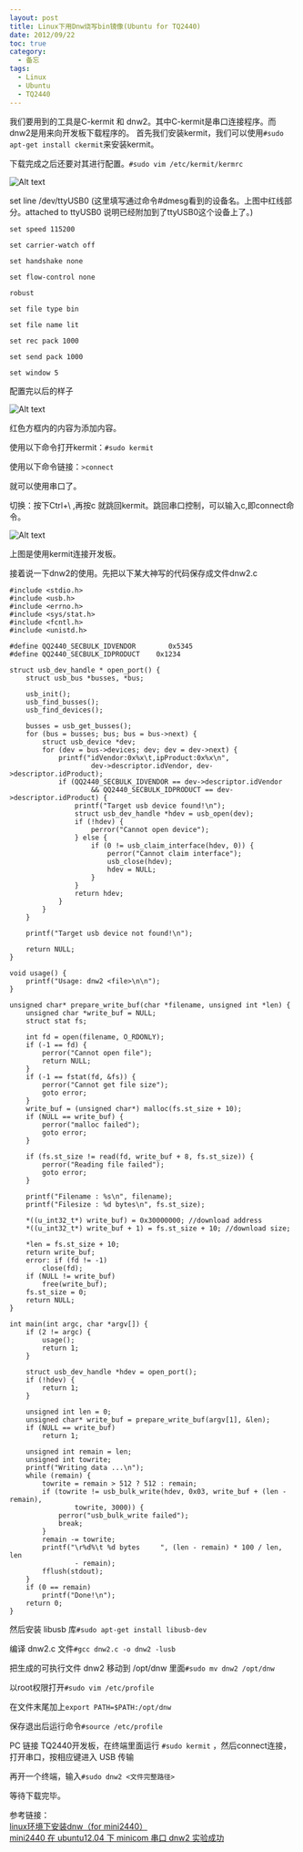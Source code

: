 ```yaml
---
layout: post
title: Linux下用Dnw烧写bin镜像(Ubuntu for TQ2440)
date: 2012/09/22
toc: true
category:
  - 备忘
tags:
  - Linux
  - Ubuntu
  - TQ2440
---
```


我们要用到的工具是C-kermit 和 dnw2。其中C-kermit是串口连接程序。而dnw2是用来向开发板下载程序的。
首先我们安装kermit，我们可以使用``#sudo apt-get install ckermit``来安装kermit。

下载完成之后还要对其进行配置。``#sudo vim /etc/kermit/kermrc``

![Alt text](/images/20120922/1.jpg)

<!--more-->

set line /dev/ttyUSB0 (这里填写通过命令#dmesg看到的设备名。上图中红线部分。attached to ttyUSB0 说明已经附加到了ttyUSB0这个设备上了。)

    set speed 115200

    set carrier-watch off

    set handshake none

    set flow-control none

    robust

    set file type bin

    set file name lit

    set rec pack 1000

    set send pack 1000

    set window 5

配置完以后的样子

![Alt text](/images/20120922/2.jpg)

红色方框内的内容为添加内容。

使用以下命令打开kermit：``#sudo kermit``

使用以下命令链接：``>connect``

就可以使用串口了。

切换：按下Ctrl+\ ,再按c 就跳回kermit。跳回串口控制，可以输入c,即connect命令。

![Alt text](/images/20120922/3.jpg)

上图是使用kermit连接开发板。

接着说一下dnw2的使用。先把以下某大神写的代码保存成文件dnw2.c

    #include <stdio.h>
    #include <usb.h>
    #include <errno.h>
    #include <sys/stat.h>
    #include <fcntl.h>
    #include <unistd.h>

    #define QQ2440_SECBULK_IDVENDOR        0x5345
    #define QQ2440_SECBULK_IDPRODUCT    0x1234

    struct usb_dev_handle * open_port() {
        struct usb_bus *busses, *bus;

        usb_init();
        usb_find_busses();
        usb_find_devices();

        busses = usb_get_busses();
        for (bus = busses; bus; bus = bus->next) {
            struct usb_device *dev;
            for (dev = bus->devices; dev; dev = dev->next) {
                printf("idVendor:0x%x\t,ipProduct:0x%x\n",
                        dev->descriptor.idVendor, dev->descriptor.idProduct);
                if (QQ2440_SECBULK_IDVENDOR == dev->descriptor.idVendor
                        && QQ2440_SECBULK_IDPRODUCT == dev->descriptor.idProduct) {
                    printf("Target usb device found!\n");
                    struct usb_dev_handle *hdev = usb_open(dev);
                    if (!hdev) {
                        perror("Cannot open device");
                    } else {
                        if (0 != usb_claim_interface(hdev, 0)) {
                            perror("Cannot claim interface");
                            usb_close(hdev);
                            hdev = NULL;
                        }
                    }
                    return hdev;
                }
            }
        }

        printf("Target usb device not found!\n");

        return NULL;
    }

    void usage() {
        printf("Usage: dnw2 <file>\n\n");
    }

    unsigned char* prepare_write_buf(char *filename, unsigned int *len) {
        unsigned char *write_buf = NULL;
        struct stat fs;

        int fd = open(filename, O_RDONLY);
        if (-1 == fd) {
            perror("Cannot open file");
            return NULL;
        }
        if (-1 == fstat(fd, &fs)) {
            perror("Cannot get file size");
            goto error;
        }
        write_buf = (unsigned char*) malloc(fs.st_size + 10);
        if (NULL == write_buf) {
            perror("malloc failed");
            goto error;
        }

        if (fs.st_size != read(fd, write_buf + 8, fs.st_size)) {
            perror("Reading file failed");
            goto error;
        }

        printf("Filename : %s\n", filename);
        printf("Filesize : %d bytes\n", fs.st_size);

        *((u_int32_t*) write_buf) = 0x30000000; //download address
        *((u_int32_t*) write_buf + 1) = fs.st_size + 10; //download size;

        *len = fs.st_size + 10;
        return write_buf;
        error: if (fd != -1)
            close(fd);
        if (NULL != write_buf)
            free(write_buf);
        fs.st_size = 0;
        return NULL;
    }

    int main(int argc, char *argv[]) {
        if (2 != argc) {
            usage();
            return 1;
        }

        struct usb_dev_handle *hdev = open_port();
        if (!hdev) {
            return 1;
        }

        unsigned int len = 0;
        unsigned char* write_buf = prepare_write_buf(argv[1], &len);
        if (NULL == write_buf)
            return 1;

        unsigned int remain = len;
        unsigned int towrite;
        printf("Writing data ...\n");
        while (remain) {
            towrite = remain > 512 ? 512 : remain;
            if (towrite != usb_bulk_write(hdev, 0x03, write_buf + (len - remain),
                    towrite, 3000)) {
                perror("usb_bulk_write failed");
                break;
            }
            remain -= towrite;
            printf("\r%d%\t %d bytes     ", (len - remain) * 100 / len, len
                    - remain);
            fflush(stdout);
        }
        if (0 == remain)
            printf("Done!\n");
        return 0;
    }

然后安装 libusb 库``#sudo apt-get install libusb-dev``

编译 dnw2.c 文件``#gcc dnw2.c -o dnw2 -lusb``

把生成的可执行文件 dnw2 移动到 /opt/dnw 里面``#sudo mv dnw2 /opt/dnw``

以root权限打开``#sudo vim /etc/profile``

在文件末尾加上``export PATH=$PATH:/opt/dnw``

保存退出后运行命令``#source /etc/profile``

PC 链接 TQ2440开发板，在终端里面运行 ``#sudo kermit``  ，然后connect连接，打开串口，按相应键进入 USB 传输

再开一个终端，输入``#sudo dnw2 <文件完整路径>``

等待下载完毕。

参考链接：      
[linux环境下安装dnw（for mini2440）](http://tanglz2005.blog.163.com/blog/static/8569819620122213535490/)     
[mini2440 在 ubuntu12.04 下 minicom 串口 dnw2 实验成功](http://hi.baidu.com/lv0xian/item/dd7e26321316b880c2cf29a5)
